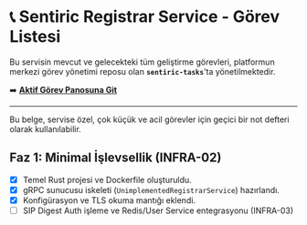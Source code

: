 # 📞 Sentiric Registrar Service - Görev Listesi

Bu servisin mevcut ve gelecekteki tüm geliştirme görevleri, platformun merkezi görev yönetimi reposu olan **`sentiric-tasks`**'ta yönetilmektedir.

➡️ **[Aktif Görev Panosuna Git](https://github.com/sentiric/sentiric-tasks/blob/main/TASKS.md)**

---
Bu belge, servise özel, çok küçük ve acil görevler için geçici bir not defteri olarak kullanılabilir.

## Faz 1: Minimal İşlevsellik (INFRA-02)
- [x] Temel Rust projesi ve Dockerfile oluşturuldu.
- [x] gRPC sunucusu iskeleti (`UnimplementedRegistrarService`) hazırlandı.
- [x] Konfigürasyon ve TLS okuma mantığı eklendi.
- [ ] SIP Digest Auth işleme ve Redis/User Service entegrasyonu (INFRA-03)
